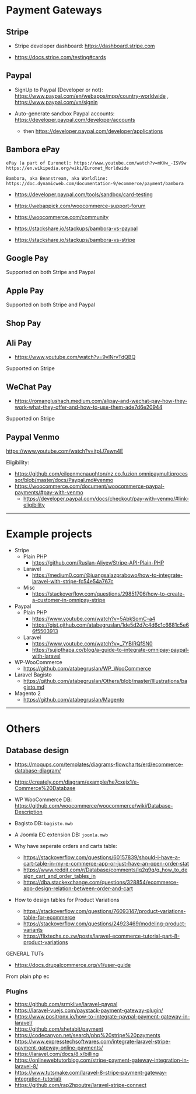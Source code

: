 # Payment Gateways

## Stripe

- Stripe developer dashboard: https://dashboard.stripe.com


- https://docs.stripe.com/testing#cards

## Paypal

- SignUp to Paypal (Developer or not): https://www.paypal.com/en/webapps/mpp/country-worldwide , https://www.paypal.com/vn/signin

- Auto-generate sandbox Paypal accounts: https://developer.paypal.com/developer/accounts 
	- then https://developer.paypal.com/developer/applications

## Bambora ePay

	ePay (a part of Euronet): https://www.youtube.com/watch?v=mKHw_-ISV9w 
	https://en.wikipedia.org/wiki/Euronet_Worldwide

	Bambora, aka Beanstream, aka Worldline: https://doc.dynamicweb.com/documentation-9/ecommerce/payment/bambora


- https://developer.paypal.com/tools/sandbox/card-testing


- https://webappick.com/woocommerce-support-forum
- https://woocommerce.com/community


- https://stackshare.io/stackups/bambora-vs-paypal
- https://stackshare.io/stackups/bambora-vs-stripe

## Google Pay

Supported on both Stripe and Paypal

## Apple Pay

Supported on both Stripe and Paypal

## Shop Pay

## Ali Pay

- https://www.youtube.com/watch?v=9vlNrvTdQBQ

Supported on Stripe 

## WeChat Pay

- https://romanglushach.medium.com/alipay-and-wechat-pay-how-they-work-what-they-offer-and-how-to-use-them-ade7d6e20944

Supported on Stripe 

## Paypal Venmo

https://www.youtube.com/watch?v=itpIJ7ewn4E

Eligibility:
- https://github.com/eileenmcnaughton/nz.co.fuzion.omnipaymultiprocessor/blob/master/docs/Paypal.md#venmo
- https://woocommerce.com/document/woocommerce-paypal-payments/#pay-with-venmo
	- https://developer.paypal.com/docs/checkout/pay-with-venmo/#link-eligibility

---

# Example projects

- Stripe
	- Plain PHP
		- https://github.com/Ruslan-Aliyev/Stripe-API-Plain-PHP
	- Laravel
		- https://medium0.com/@juangsalazprabowo/how-to-integrate-laravel-with-stripe-fc54e54a767c
	- Misc
		- https://stackoverflow.com/questions/29851706/how-to-create-a-customer-in-omnipay-stripe
- Paypal
	- Plain PHP
		- https://www.youtube.com/watch?v=5AbkSomC-a4
		- https://gist.github.com/atabegruslan/1de5d2d7c4d6c1c6681c5e66f5503913
	- Laravel
		- https://www.youtube.com/watch?v=_7YBIRQfSN0
		- https://sujipthapa.co/blog/a-guide-to-integrate-omnipay-paypal-with-laravel
- WP-WooCommerce
	- https://github.com/atabegruslan/WP_WooCommerce
- Laravel Bagisto
	- https://github.com/atabegruslan/Others/blob/master/Illustrations/bagisto.md
- Magento 2
	- https://github.com/atabegruslan/Magento

---

# Others

## Database design

- https://moqups.com/templates/diagrams-flowcharts/erd/ecommerce-database-diagram/
- https://creately.com/diagram/example/he7cxejx1/e-Commerce%20Database
- WP WooCommerce DB: https://github.com/woocommerce/woocommerce/wiki/Database-Description
- Bagisto DB: `bagisto.mwb`
- A Joomla EC extension DB: `joomla.mwb`



- Why have seperate orders and carts table:
	- https://stackoverflow.com/questions/60157839/should-i-have-a-cart-table-in-my-e-commerce-app-or-just-have-an-open-order-stat
	- https://www.reddit.com/r/Database/comments/iq2g9q/q_how_to_design_cart_and_order_tables_in
	- https://dba.stackexchange.com/questions/328854/ecommerce-app-design-relation-between-order-and-cart
- How to design tables for Product Variations
	- https://stackoverflow.com/questions/76093147/product-variations-table-for-ecommerce
	- https://stackoverflow.com/questions/24923469/modeling-product-variants
	- https://flixtechs.co.zw/posts/laravel-ecommerce-tutorial-part-8-product-variations







GENERAL TUTs

- https://docs.drupalcommerce.org/v1/user-guide






From plain php ec

### Plugins

- https://github.com/srmklive/laravel-paypal
- https://laravel-vuejs.com/paystack-payment-gateway-plugin/
- https://www.positronx.io/how-to-integrate-paypal-payment-gateway-in-laravel/
- https://github.com/shetabit/payment
- https://codecanyon.net/search/php%20stripe%20payments
- https://www.expresstechsoftwares.com/integrate-laravel-stripe-payment-gateway-online-payments/
- https://laravel.com/docs/8.x/billing
- https://onlinewebtutorblog.com/stripe-payment-gateway-integration-in-laravel-8/
- https://www.tutsmake.com/laravel-8-stripe-payment-gateway-integration-tutorial/
- https://github.com/rap2hpoutre/laravel-stripe-connect
